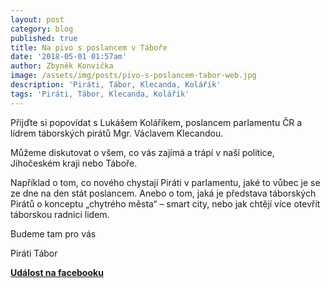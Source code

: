 ```yaml
---
layout: post
category: blog
published: true
title: Na pivo s poslancem v Táboře
date: '2018-05-01 01:57am'
author: Zbyněk Konvička
image: /assets/img/posts/pivo-s-poslancem-tabor-web.jpg
description: 'Piráti, Tábor, Klecanda, Kolářík'
tags: 'Piráti, Tábor, Klecanda, Kolářík'
---
```

Přijďte si popovídat s Lukášem Koláříkem, poslancem parlamentu ČR a lídrem táborských pirátů Mgr. Václavem Klecandou. Můžeme diskutovat o všem, co vás zajímá a trápí v naší politice, Jihočeském kraji nebo Táboře. 

Například o tom, co nového chystají Piráti v parlamentu, jaké to vůbec je se ze dne na den stát poslancem. Anebo o tom, jaká je představa táborských Pirátů o konceptu „chytrého města“ – smart city, nebo jak chtějí více otevřít táborskou radnici lidem.

Budeme tam pro vás

Piráti Tábor

[**Událost na facebooku**](https://www.facebook.com/events/391216004726723/)
